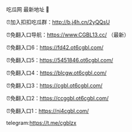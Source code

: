 吃瓜网 最新地址 👋 

⏰加入扣扣吃瓜群：http://b.j4h.cn/2yQQsU

⏰免翻入口导航：https://www.CGBL13.cc/  （最新）

⏰免翻入口6：https://fd42.ot6cgbl.com/

⏰免翻入口5：https://5451846.ot6cgbl.com/

⏰免翻入口4：https://blcgw.ot6cgbl.com/

⏰免翻入口3：https://cgbl.ot6cgbl.com/

⏰免翻入口2：https://ccggbl.ot6cgbl.com/

⏰免翻入口1：https://nj4cgbl.com/

telegram:https://t.me/cgblzx


